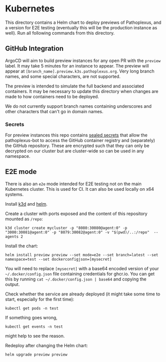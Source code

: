 # Kubernetes

This directory contains a Helm chart to deploy previews of Pathoplexus, and a version for E2E testing (eventually this will be the production instance as well). Run all following commands from this directory.

## GitHub Integration
ArgoCD will aim to build preview instances for any open PR with the `preview` label. It may take 5 minutes for an instance to appear. The preview will appear at `[branch_name].preview.k3s.pathoplexus.org`. Very long branch names, and some special characters, are not supported.

The preview is intended to simulate the full backend and associated containers. It may be necessary to update this directory when changes are made to how containers need to be deployed.

We do not currently support branch names containing underscores and other characters that can't go in domain names.

### Secrets

For preview instances this repo contains [sealed secrets](https://sealed-secrets.netlify.app/) that allow the pathoplexus-bot to access the GitHub container registry and (separately) the GitHub repository. These are encrypted such that they can only be decrypted on our cluster but are cluster-wide so can be used in any namespace.

## E2E mode

There is also an `e2e` mode intended for E2E testing not on the main Kubernetes cluster. This is used for CI. It can also be used locally on x64 systems.

Install [k3d](https://k3d.io/v5.6.0/) and [helm](https://helm.sh/).

Create a cluster with ports exposed and the content of this repository mounted as `/repo`:
```shell
k3d cluster create mycluster -p "8080:30080@agent:0" -p "3000:30081@agent:0" -p "8079:30082@agent:0" -v "$(pwd)/..:/repo"  --agents 2 
```

Install the chart:
```shell
helm install preview preview --set mode=e2e --set branch=latest --set namespace=test --set dockerconfigjson=[mysecret]
```

You will need to replace `[mysecret]` with a base64 encoded version of your `~/.docker/config.json` file containing credentials for ghcr.io. You can get this by running `cat ~/.docker/config.json | base64` and copying the output.

Check whether the service are already deployed (it might take some time to start, especially for the first time):
```shell
kubectl get pods -n test
```

If something goes wrong,
```shell
kubectl get events -n test
```
might help to see the reason.

Redeploy after changing the Helm chart:
```shell
helm upgrade preview preview
```
